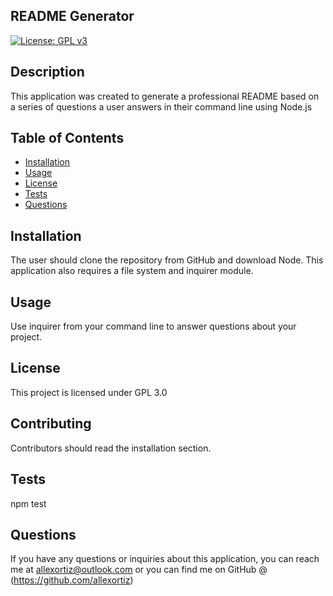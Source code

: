 
## README Generator
[![License: GPL v3](https://img.shields.io/badge/License-GPLv3-blue.svg)](https://www.gnu.org/licenses/gpl-3.0)
  
## Description
This application was created to generate a professional README based on a series of questions a user answers in their command line using Node.js

## Table of Contents
  - [Installation](#installation)
  - [Usage](#usage)
  - [License](#license)
  - [Tests](#tests)
  - [Questions](#questions)

## Installation
The user should clone the repository from GitHub and download Node. This application also requires a file system and inquirer module.

## Usage
Use inquirer from your command line to answer questions about your project.

## License
This project is licensed under GPL 3.0

## Contributing
Contributors should read the installation section.

## Tests
npm test

## Questions
If you have any questions or inquiries about this application, you can reach me at allexortiz@outlook.com or you can find me on GitHub @ (https://github.com/allexortiz)
